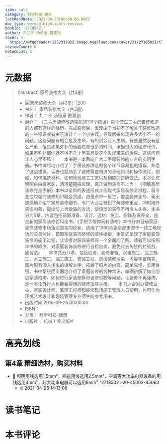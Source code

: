 ```yaml
---
isbn: null
category: 科学科技-建筑
lastReadDate: 2021-04-25T00:00:00.000Z
doc_type: weread-highlights-reviews
bookId: '27185021'
author: 刘二子 汤留泉 戴建刚
cover: >-
  https://wfqqreader-1252317822.image.myqcloud.com/cover/21/27185021/t7_27185021.jpg
reviewCount: 0
noteCount: 1
---
```

# 元数据
> [!abstract] 家居装修大全（共3册）
> - ![ 家居装修大全（共3册）|200](https://wfqqreader-1252317822.image.myqcloud.com/cover/21/27185021/t7_27185021.jpg)
> - 书名： 家居装修大全（共3册）
> - 作者： 刘二子 汤留泉 戴建刚
> - 简介： 《二手房装修改造常犯的110个错误》每个做过二手房装修改造的人都有这样的经历，完成装修后，发现由于当初不了解关于装修改造的一些常识或者由于设计上一个小失误，导致后来出现许多大小不一的问题。这些问题有的会危及生命，有的则会让人生病。有些虽然没有这么严重，但是如果弥补的话要花费很多的时间，承担很大的经济代价，如果不弥补那你就不得不几十年来忍受这个失误带来的后果。这些问题让人心里不畅！　　本书是一本面向广大二手房装修的业主的实用手册。书中详尽地介绍了二手房装修改造的各个环节容易犯的错误。熟悉了这些错误，读者也就熟悉了装修需要知道的基础知识和操作流程，例如，如何挑选材料、如何检验施工工艺以及相应的正确做法。本书让您明明白白做家装，清清楚楚搞监理，真正做到装修不上当！《图解家居装修完全手册》本书以全新的表述形式介绍现代家居装修全过程，将专业性较强的装修知识融会贯通，由重点举一反三，覆盖装修全局，毫无遗漏地介绍了家居装修细节，令广大业主轻松了解装修重点，同时揭开装修内幕，提出防上当受骗的方法，使烦琐的装修不再令人头疼。本书分为6章，内容包括前期准备、设计、选材、施工、配饰及保养全，是全新的家居装修百科全书。《手把手带你玩转装修》本书针对目前家庭装饰装修市场鱼龙混杂的现状，选用了1000余张全部来源于一线工地现场的实景照片，按照家庭装饰装修的顺序编排，全景式呈现了家庭装饰装修的施工过程，让读者对装饰装修有一个全面的了解。读者可以按照本书的顺序，对家庭装饰装修进行自检自查，避免过去传统的拉锯战、疲劳战。　　本书共分八章，包括验房、装修准备、水电施工、瓦工施工、木工施工、油工施工、安装工程、防治装修污染，内容丰富翔实。图片配有深入浅出的讲解文字，拓展了照片的内容，简单易懂，实用性强。书中系统而全面地介绍了家庭装修的各种常识，举例讲解了如何防患家装陷阱、如何进行家装预算和装修验收等问题，让装修不再迷糊，是一本让外行人也能看得懂的装修指导手册。　　本书适合家庭装修业主、家装设计师、监理工程师和装修现场施工管理人员使用，也可作为环境艺术设计和现场管理专业师生的参考用书。
> - 出版时间 2016-09-26 00:00:00
> - ISBN： 
> - 分类： 科学科技-建筑
> - 出版社： 机械工业出版社

# 高亮划线

## 第4章 精细选材，购买材料


- 📌 照明用线选用1.5mm²，插座用线选用2.5mm²，空调等大功率电器设备的用线选用4mm²，超大功率电器可以选用6mm² ^27185021-20-45003-45063
    - ⏱ 2021-04-25 14:13:08 
# 读书笔记

# 本书评论

